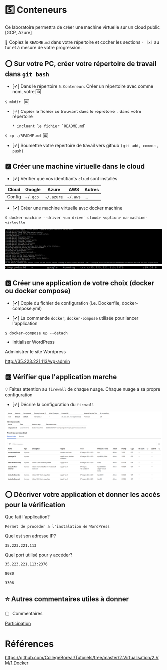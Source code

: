 # :five: Conteneurs

Ce laboratoire permettra de créer une machine virtuelle sur un cloud public [GCP, Azure]

:closed_book: Copiez le `README.md` dans votre répertoire et cocher les sections `- [x]` au fur et à mesure de votre progression.

## :o: Sur votre PC, créer votre répertoire de travail dans `git bash`

- [✔] Dans le répertoire `5.Conteneurs` Créer un répertoire avec comme nom, votre :id:

`$ mkdir ` :id:

- [✔] Copier le fichier se trouvant dans le repretoire `.` dans votre répertoire

      * incluant le fichier `README.md` 


`$ cp ./README.md `:id:` `

- [✔] Soumettre votre répertoire de travail vers github `(git add, commit, push)` 

## :a: Créer une machine virtuelle dans le cloud

- [✔] Vérifier que vos identifiants `cloud` sont installés

| Cloud  |  Google  | Azure       | AWS      |  Autres |
|--------|----------|-------------|----------|---------|
| Config | `~/.gcp` | `~/.azure`  | `~/.aws` |  ...    |

- [✔] Créer une machine virtuelle avec docker machine

```
$ docker-machine --driver <un driver cloud> <option> ma-machine-virtuelle
```

![image](Image/VM.PNG)
![image](Image/VM8.PNG)

## :b: Créer une application de votre choix (docker ou docker compose)

- [✔] Copie du fichier de configuration (i.e. Dockerfile, docker-compose.yml)

- [✔] La commande `docker`, `docker-compose` utilisée pour lancer l'application

```
$ docker-compose up --detach
```

- Initialiser WordPress

Administrer le site Wordpress

http://35.223.221.113/wp-admin


## :ab: Vérifier que l'application marche

:bulb: Faites attention au `firewall` de chaque nuage. Chaque nuage a sa propre configuration

- [✔] Décrire la configuration du `firewall`

![image](Image/VM9.PNG)

## :o: Décriver votre application et donner les accés pour la vérification 

Que fait l'application?
```
Permet de proceder a l'instalation de WordPress
```
Quel est son adresse IP?
```
35.223.221.113   
```
Quel port utilisé pour y accéder?
```
35.223.221.113:2376   
```
```
8080
```
```
3306
```

## :star: Autres commentaires utiles à donner

- [ ] Commentaires

[Participation](Participation.md)

# Références

https://github.com/CollegeBoreal/Tutoriels/tree/master/2.Virtualisation/2.VM/1.Docker
